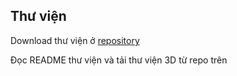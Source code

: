 ## Thư viện

Download thư viện ở [repository](https://github.com/TM-khoa/KicadHardwareLibrary.git)

Đọc README thư viện và tải thư viện 3D từ repo trên